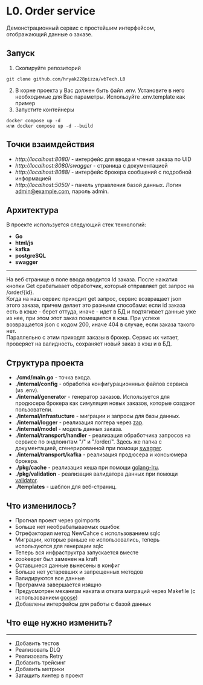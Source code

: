 # L0. Order service
Демонстрационный сервис с простейшим интерфейсом, отображающий данные о заказе. 
## Запуск
1. Скопируйте репозиторий
```shell
git clone github.com/hryak228pizza/wbTech.L0
```
2. В корне проекта у Вас должен быть файл .env. Установите в него необходимые для Вас параметры. Используйте .env.template как пример
3. Запустите контейнеры
```shell
docker compose up -d
или docker compose up -d --build
```
## Точки взаимдействия
- _http://localhost:8080/_ - интерфейс для ввода и чтения заказа по UID
- _http://localhost:8080/swagger_ - страница с документацией
- _http://localhost:8088/_ - интерфейс брокера сообщений с подробной информацией
- _http://localhost:5050/_ - панель управления базой данных. Логин admin@example.com, пароль admin.
## Архитектура
В проекте используется следующий стек технологий:
- __Go__
- __html/js__
- __kafka__
- __postgreSQL__
- __swagger__
***
На веб странице в поле ввода вводится Id заказа. После нажатия кнопки Get срабатывает обработчик, который отправляет get запрос на /order/{id}.   
Когда на наш сервис приходит get запрос, сервис возвращает json этого заказа, причем делает это разными способами: если id заказа есть в кэше - берет оттуда, иначе - идет в БД и подтягивает данные уже из нее, при этом этот заказ помещается в кэш. При успехе возвращается json c кодом 200, иначе 404 в случае, если заказа такого нет.   
Параллельно с этим приходят заказы в брокер. Сервис их читает, проверяет на валидность, сохраняет новый заказ в кэш и в БД.   

## Структура проекта
- __./cmd/main.go__ - точка входа.
- __./internal/config__ - обработка конфигурационнных файлов сервиса (из .env).
- __./internal/generator__ - генератор заказов. Используется для продюсера брокера как симуляция новых заказов, которые создают пользователи.
- __./internal/infrastucture__ - миграции и запросы для базы данных.
- __./internal/logger__ - реализация логгера через [zap](https://pkg.go.dev/go.uber.org/zap).
- __./internal/model__ - модель данных заказа.
- __./internal/transport/handler__ - реализация обработчика запросов на сервисе по эндпоинтам "/" и "/order/". Здесь же папка с документацией, сгенерированной при помощи [swagger](https://github.com/swaggo/swag).
- __./internal/transport/kafka__ - реализация продюсера и консьюмера брокера.
- __./pkg/cache__ - реализация кеша при помощи [golang-lru](https://github.com/hashicorp/golang-lru).
- __./pkg/validation__ - реализация валидатора данных при помощи [validator](https://github.com/go-playground/validator).
- __./templates__ - шаблон для веб-страниц.

## Что изменилось?
- Прогнал проект через goimports
- Больше нет необрабатываемых ошибок
- Отрефакторил метод NewCahce с использованием sqlc
- Миграции, которые раньше не использовались, теперь используются для генерации sqlc
- Теперь вся инфраструктра запускается вместе
- zookeeper был заменен на kraft
- Оставшиеся данные вынесены в конфиг
- Больше нет устаревших и запрещенных методов
- Валидируются все данные
- Программа завершается изящно
- Предусмотрен механизм наката и отката миграций через Makefile (с использованием [goose](https://github.com/pressly/goose))
- Добавлены интерфейсы для работы с базой данных

## Что еще нужно изменить?
___
- Добавить тестов
- Реализовать DLQ
- Реализовать Retry
- Добавить трейсинг
- Добавить метрики
- Затащить линтер в проект
